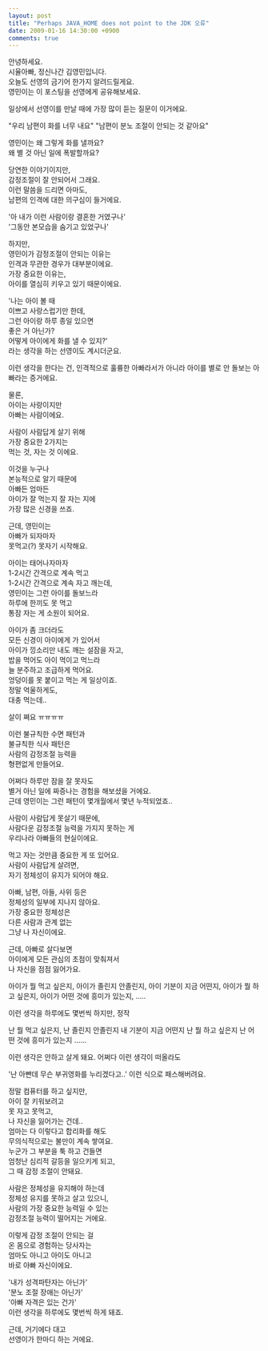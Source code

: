 ```yaml
---
layout: post
title: "Perhaps JAVA_HOME does not point to the JDK 오류"
date: 2009-01-16 14:30:00 +0900
comments: true
---
```



안녕하세요.   
시율아빠, 정신나간 김영민입니다.   
오늘도 선영의 금기어 한가지 알려드릴게요.   
영민이는 이 포스팅을 선영에게 공유해보세요.  



일상에서 선영이를 만날 때에 가장 많이 듣는 질문이 이거에요.  



"우리 남편이 화를 너무 내요"
"남편이 분노 조절이 안되는 것 같아요"



영민이는 왜 그렇게 화를 낼까요?   
왜 별 것 아닌 일에 폭발할까요?  



당연한 이야기이지만,  
감정조절이 잘 안되어서 그래요.   
이런 말씀을 드리면 아마도,  
남편의 인격에 대한 의구심이 들거에요.    



'아 내가 이런 사람이랑 결혼한 거였구나'  
'그동안 본모습을 숨기고 있었구나'  



하지만,   
영민이가 감정조절이 안되는 이유는  
인격과 무관한 경우가 대부분이에요.   
가장 중요한 이유는,   
아이를 열심히 키우고 있기 때문이에요.   



'나는 아이 볼 때  
이쁘고 사랑스럽기만 한데,  
그런 아이랑 하루 종일 있으면  
좋은 거 아닌가?  
어떻게 아이에게 화를 낼 수 있지?'  
라는 생각을 하는 선영이도 계시더군요.  




이런 생각을 한다는 건,
인격적으로 훌륭한 아빠라서가 아니라
아이를 별로 안 돌보는 아빠라는 증거에요.




물론,  
아이는 사랑이지만  
아빠는 사람이에요.   




사람이 사람답게 살기 위해  
가장 중요한 2가지는  
먹는 것, 자는 것 이에요.  



이것을 누구나  
본능적으로 알기 때문에  
아빠든 엄마든  
아이가 잘 먹는지 잘 자는 지에  
가장 많은 신경을 쓰죠.  



근데, 영민이는  
아빠가 되자마자  
못먹고(?) 못자기 시작해요.  



아이는 태어나자마자  
1-2시간 간격으로 계속 먹고  
1-2시간 간격으로 계속 자고 깨는데,  
영민이는 그런 아이를 돌보느라  
하루에 한끼도 못 먹고  
통잠 자는 게 소원이 되어요.  



아이가 좀 크더라도  
모든 신경이 아이에게 가 있어서  
아이가 낑소리만 내도 깨는 설잠을 자고,  
밥을 먹어도 아이 먹이고 먹느라  
늘 분주하고 조급하게 먹어요.  
엉덩이를 못 붙이고 먹는 게 일상이죠.  
정말 억울하게도,  
대충 먹는데..  




살이 쪄요 ㅠㅠㅠㅠ  




이런 불규칙한 수면 패턴과  
불규칙한 식사 패턴은  
사람의 감정조절 능력을   
형편없게 만들어요.   




어쩌다 하루만 잠을 잘 못자도  
별거 아닌 일에 짜증나는 경험을 해보셨을 거에요.  
근데 영민이는 그런 패턴이 몇개월에서 몇년 누적되었죠..   




사람이 사람답게 못살기 때문에,  
사람다운 감정조절 능력을 가지지 못하는 게  
우리나라 아빠들의 현실이에요.    




먹고 자는 것만큼 중요한 게 또 있어요.  
사람이 사람답게 살려면,   
자기 정체성이 유지가 되어야 해요.   



아빠, 남편, 아들, 사위 등은  
정체성의 일부에 지나지 않아요.  
가장 중요한 정체성은  
다른 사람과 관계 없는  
그냥 나 자신이에요.  




근데, 아빠로 살다보면  
아이에게 모든 관심의 초점이 맞춰져서  
나 자신을 점점 잃어가요.  



아이가 뭘 먹고 싶은지,
아이가 졸린지 안졸린지,
아이 기분이 지금 어떤지,
아이가 뭘 하고 싶은지,
아이가 어떤 것에 흥미가 있는지,
.....



이런 생각을 하루에도 몇번씩 하지만,
정작



난 뭘 먹고 싶은지,
난 졸린지 안졸린지
내 기분이 지금 어떤지
난 뭘 하고 싶은지
난 어떤 것에 흥미가 있는지
......



이런 생각은 안하고 살게 돼요.
어쩌다 이런 생각이 떠올라도



'난 아빤데 무슨 부귀영화를 누리겠다고..'
이런 식으로 패스해버려요. 



정말 컴퓨터를 하고 싶지만,  
아이 잘 키워보려고  
못 자고 못먹고,  
나 자신을 잃어가는 건데..  
엄마는 다 이렇다고 합리화를 해도  
무의식적으로는 불만이 계속 쌓여요.  
누군가 그 부분을 툭 하고 건들면  
엄청난 심리적 갈등을 일으키게 되고,  
그 때 감정 조절이 안돼요.  




사람은 정체성을 유지해야 하는데  
정체성 유지를 못하고 살고 있으니,  
사람의 가장 중요한 능력일 수 있는  
감정조절 능력이 떨어지는 거에요.  



이렇게 감정 조절이 안되는 걸  
온 몸으로 경험하는 당사자는  
엄마도 아니고 아이도 아니고  
바로 아빠 자신이에요.   



'내가 성격파탄자는 아닌가'  
'분노 조절 장애는 아닌가'  
'아빠 자격은 있는 건가'   
이런 생각을 하루에도 몇번씩 하게 돼죠.   




근데, 거기에다 대고  
선영이가 한마디 하는 거에요.  

